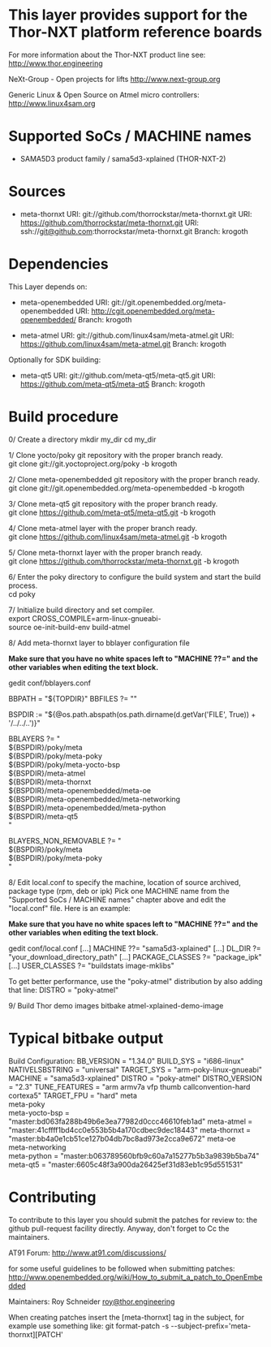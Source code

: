 This layer provides support for the Thor-NXT platform reference boards
======================================================================

For more information about the Thor-NXT product line see:
http://www.thor.engineering

NeXt-Group - Open projects for lifts
http://www.next-group.org

Generic Linux & Open Source on Atmel micro controllers:
http://www.linux4sam.org


Supported SoCs / MACHINE names
==============================
- SAMA5D3 product family / sama5d3-xplained (THOR-NXT-2)


Sources
=======
- meta-thornxt
URI: git://github.com/thorrockstar/meta-thornxt.git
URI: https://github.com/thorrockstar/meta-thornxt.git
URI: ssh://git@github.com:thorrockstar/meta-thornxt.git
Branch: krogoth


Dependencies
============
This Layer depends on:

- meta-openembedded
URI: git://git.openembedded.org/meta-openembedded
URI: http://cgit.openembedded.org/meta-openembedded/
Branch: krogoth

- meta-atmel
URI: git://github.com/linux4sam/meta-atmel.git
URI: https://github.com/linux4sam/meta-atmel.git
Branch: krogoth

Optionally for SDK building:

- meta-qt5
URI: git://github.com/meta-qt5/meta-qt5.git
URI: https://github.com/meta-qt5/meta-qt5
Branch: krogoth


Build procedure
===============

0/ Create a directory
mkdir my_dir
cd my_dir

1/ Clone yocto/poky git repository with the proper branch ready.  
    git clone git://git.yoctoproject.org/poky -b krogoth

2/ Clone meta-openembedded git repository with the proper branch ready.   
    git clone git://git.openembedded.org/meta-openembedded -b krogoth

3/ Clone meta-qt5 git repository with the proper branch ready.   
    git clone https://github.com/meta-qt5/meta-qt5.git -b krogoth

4/ Clone meta-atmel layer with the proper branch ready.   
    git clone https://github.com/linux4sam/meta-atmel.git -b krogoth

5/ Clone meta-thornxt layer with the proper branch ready.   
    git clone https://github.com/thorrockstar/meta-thornxt.git -b krogoth

6/ Enter the poky directory to configure the build system and start the build process.  
   cd poky

7/ Initialize build directory and set compiler.  
    export CROSS_COMPILE=arm-linux-gnueabi-  
    source oe-init-build-env build-atmel

8/ Add meta-thornxt layer to bblayer configuration file

**Make sure that you have no white spaces left to "MACHINE ??=" and the other variables when editing the text block.**

gedit conf/bblayers.conf

BBPATH = "${TOPDIR}"
BBFILES ?= ""

BSPDIR := "${@os.path.abspath(os.path.dirname(d.getVar('FILE', True)) + '/../../..')}"

BBLAYERS ?= " \
  ${BSPDIR}/poky/meta \
  ${BSPDIR}/poky/meta-poky \
  ${BSPDIR}/poky/meta-yocto-bsp \
  ${BSPDIR}/meta-atmel \
  ${BSPDIR}/meta-thornxt \
  ${BSPDIR}/meta-openembedded/meta-oe \
  ${BSPDIR}/meta-openembedded/meta-networking \
  ${BSPDIR}/meta-openembedded/meta-python \
  ${BSPDIR}/meta-qt5 \
  "

BLAYERS_NON_REMOVABLE ?= " \
  ${BSPDIR}/poky/meta \
  ${BSPDIR}/poky/meta-poky \
  "

8/ Edit local.conf to specify the machine, location of source archived, package type (rpm, deb or ipk)
Pick one MACHINE name from the "Supported SoCs / MACHINE names" chapter above
and edit the "local.conf" file. Here is an example:

**Make sure that you have no white spaces left to "MACHINE ??=" and the other variables when editing the text block.**

gedit conf/local.conf
[...]
MACHINE ??= "sama5d3-xplained"
[...]
DL_DIR ?= "your_download_directory_path"
[...]
PACKAGE_CLASSES ?= "package_ipk"
[...]
USER_CLASSES ?= "buildstats image-mklibs"

To get better performance, use the "poky-atmel" distribution by also adding that
line:
DISTRO = "poky-atmel"

9/ Build Thor demo images
bitbake atmel-xplained-demo-image

Typical bitbake output
======================
Build Configuration:
BB_VERSION        = "1.34.0"
BUILD_SYS         = "i686-linux"
NATIVELSBSTRING   = "universal"
TARGET_SYS        = "arm-poky-linux-gnueabi"
MACHINE           = "sama5d3-xplained"
DISTRO            = "poky-atmel"
DISTRO_VERSION    = "2.3"
TUNE_FEATURES     = "arm armv7a vfp thumb callconvention-hard cortexa5"
TARGET_FPU        = "hard"
meta              
meta-poky         
meta-yocto-bsp    = "master:bd063fa288b49b6e3ea77982d0ccc46610feb1ad"
meta-atmel        = "master:41cffff1bd4cc0e553b5b4a170cdbec9dec18443"
meta-thornxt      = "master:bb4a0e1cb51ce127b04db7bc8ad973e2cca9e672"
meta-oe           
meta-networking   
meta-python       = "master:b063789560bfb9c60a7a15277b5b3a9839b5ba74"
meta-qt5          = "master:6605c48f3a900da26425ef31d83eb1c95d551531"


Contributing
============
To contribute to this layer you should submit the patches for review to:
the github pull-request facility directly. Anyway, don't forget to
Cc the maintainers.

AT91 Forum:
http://www.at91.com/discussions/

for some useful guidelines to be followed when submitting patches:
http://www.openembedded.org/wiki/How_to_submit_a_patch_to_OpenEmbedded

Maintainers:
Roy Schneider <roy@thor.engineering>

When creating patches insert the [meta-thornxt] tag in the subject, for example
use something like:
git format-patch -s --subject-prefix='meta-thornxt][PATCH' <origin>
